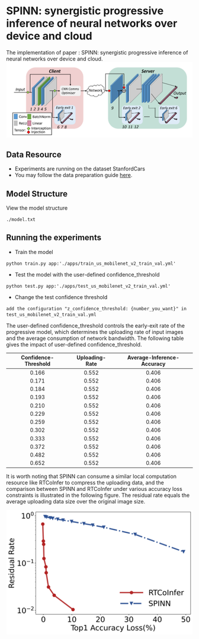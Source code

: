 # SPINN: synergistic progressive inference of neural networks over device and cloud

The implementation of paper : SPINN: synergistic progressive inference of neural networks over device and cloud.
![img_spinn](../assets/img/spinn.png)

## Data Resource
* Experiments are running on the dataset StanfordCars
* You may follow the data preparation guide [here](https://ai.stanford.edu/~jkrause/cars/car_dataset.html).
  
## Model Structure
View the model structure
```
./model.txt
```

## Running the experiments
* Train the model
```
python train.py app:'./apps/train_us_mobilenet_v2_train_val.yml'
```
* Test the model with the user-defined confidence_threshold
```
python test.py app:'./apps/test_us_mobilenet_v2_train_val.yml'
```
* Change the test confidence threshold
```
add the configuration "z_confidence_threshold: {number_you_want}" in test_us_mobilenet_v2_train_val.yml
```
The user-defined confidence_threshold controls the early-exit rate of the progressive model, which determines the uploading rate of input images and the average consumption of network bandwidth.
The following table gives the impact of user-defined confidence_threshold.

<div align="center">

|Confidence-Threshold|Uploading-Rate|Average-Inference-Accuracy|
|:---------:|:-----:|:-----:|
|0.166|0.552|0.406|
|0.171|0.552|0.406|
|0.184|0.552|0.406|
|0.193|0.552|0.406|
|0.210|0.552|0.406|
|0.229|0.552|0.406|
|0.259|0.552|0.406|
|0.302|0.552|0.406|
|0.333|0.552|0.406|
|0.372|0.552|0.406|
|0.482|0.552|0.406|
|0.652|0.552|0.406|
</div>


It is worth noting that SPINN can consume a similar local computation resource like RTCoInfer to compress the uploading data, and the comparison between SPINN and RTCoInfer under various accuracy loss constraints is illustrated in the following figure. The residual rate equals the average uploading data size over the original image size. 


![img_spinn2](../assets/img/spinn_2.png)

		
